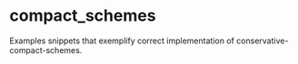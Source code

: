 # compact_schemes
Examples snippets that exemplify correct implementation of conservative-compact-schemes.
